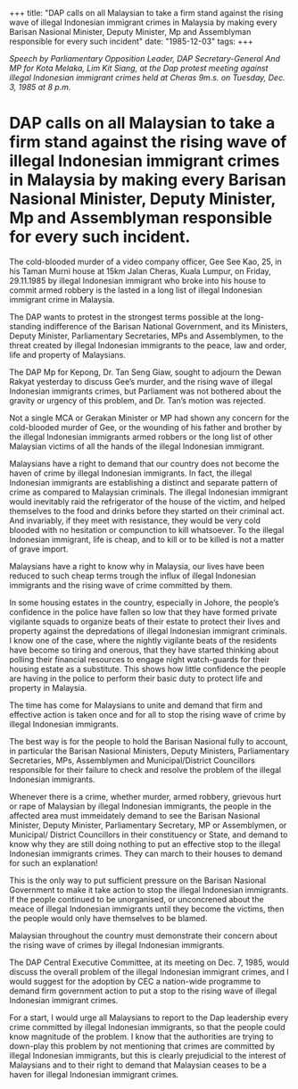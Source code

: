 +++ 
title: "DAP calls on all Malaysian to take a firm stand against the rising wave of illegal Indonesian immigrant crimes in Malaysia by making every Barisan Nasional Minister, Deputy Minister, Mp and Assemblyman responsible for every such incident"
date: "1985-12-03"
tags:
+++

_Speech by Parliamentary Opposition Leader, DAP Secretary-General And MP for Kota Melaka, Lim Kit Siang, at the Dap protest meeting against illegal Indonesian immigrant crimes held at Cheras 9m.s. on Tuesday, Dec. 3, 1985 at 8 p.m._

# DAP calls on all Malaysian to take a firm stand against the rising wave of illegal Indonesian immigrant crimes in Malaysia by making every Barisan Nasional Minister, Deputy Minister, Mp and Assemblyman responsible for every such incident.

The cold-blooded murder of a video company officer, Gee See Kao, 25, in his Taman Murni house at 15km Jalan Cheras, Kuala Lumpur, on Friday, 29.11.1985 by illegal Indonesian immigrant  who broke into his house to commit armed robbery is the lasted in a long list of illegal Indonesian immigrant crime in Malaysia.</u>

The DAP wants to protest in the strongest terms possible at the long-standing indifference of the Barisan National Government, and its Ministers, Deputy Minister, Parliamentary Secretaries, MPs and Assemblymen, to the threat created by illegal Indonesian immigrants to the peace, law and order, life and property of Malaysians.

The DAP Mp for Kepong, Dr. Tan Seng Giaw, sought to adjourn the Dewan Rakyat yesterday to discuss Gee’s murder, and the rising wave of illegal Indonesian immigrants crimes, but Parliament was not bothered about the gravity or urgency of this problem, and Dr. Tan’s motion was rejected.

Not a single MCA or Gerakan Minister or MP had shown any concern for the cold-blooded murder of Gee, or the wounding of his father and brother by the illegal Indonesian immigrants armed robbers or the long list of other Malaysian victims of all the hands of the illegal Indonesian immigrant.

Malaysians have a right to demand that our country does not become the haven of crime by illegal Indonesian immigrants. In fact, the illegal Indonesian immigrants are establishing a distinct and separate pattern of crime as compared to Malaysian criminals. The illegal Indonesian immigrant would inevitably raid the refrigerator of the house of the victim, and helped themselves to the food and drinks before they started on their criminal act. And invariably, if they meet with resistance, they would be very cold blooded with no hesitation or compunction to kill whatsoever. To the illegal Indonesian immigrant, life is cheap, and to kill or to be killed is not a matter of grave import.

Malaysians have a right to know why in Malaysia, our lives have been reduced to such cheap terms trough the influx of illegal Indonesian immigrants and the rising wave of crime committed by them.

In some housing estates in the country, especially in Johore, the people’s confidence in the police have fallen so low that they have formed private vigilante squads to organize beats of their estate to protect their lives and property against the depredations of illegal Indonesian immigrant criminals. I know one of the case, where the nightly vigilante beats of the residents have become so tiring and onerous, that they have started thinking about polling their financial resources to engage night watch-guards for their housing estate as a substitute. This shows how little confidence the people are having in the police to perform their basic duty to protect life and property in Malaysia.

The time has come for Malaysians to unite and demand that firm and effective action is taken once and for all to stop the rising wave of crime by illegal Indonesian immigrants.

The best way is for the people to hold the Barisan Nasional fully to account, in particular the Barisan Nasional Ministers, Deputy Ministers, Parliamentary Secretaries, MPs, Assemblymen and Municipal/District Councillors responsible for their failure to check and resolve the problem of the illegal Indonesian immigrants.

Whenever there is a crime, whether murder, armed robbery, grievous hurt or rape of Malaysian by illegal Indonesian immigrants, the people in the affected area must immeidately demand to see the Barisan Nasional Minister, Deputy Minister, Parliamentary Secretary, MP or Assemblymen, or Municipal/ District Councillors in their constituency or State, and demand to know why they are still doing nothing to put an effective stop to the illegal Indonesian immigrants crimes. They can march to their houses to demand for such an explanation! 

This is the only way to put sufficient pressure on the Barisan Nasional Government to make it take action to stop the illegal Indonesian immigrants. If the people continued to be unorganised, or unconcrened about the meace of illegal Indonesian immigrants until they become the victims, then the people would only have themselves to be blamed.

Malaysian throughout the country must demonstrate their concern about the rising wave of crimes by illegal Indonesian immigrants.

The DAP Central Executive Committee, at its meeting on Dec. 7, 1985, would discuss the overall problem of the illegal Indonesian immigrant crimes, and I would suggest for the adoption by CEC a nation-wide programme to demand firm government action to put a stop to the rising wave of illegal Indonesian immigrant crimes.

For a start, I would urge all Malaysians to report to the Dap leadership every crime committed by illegal Indonesian immigrants, so that the people could know magnitude of the problem. I know that the authorities are trying to down-play this problem by not mentioning that crimes are committed by illegal Indonesian immigrants, but this is clearly prejudicial to the interest of Malaysians and to their right to demand that Malaysian ceases to be a haven for illegal Indonesian immigrant crimes.
 

